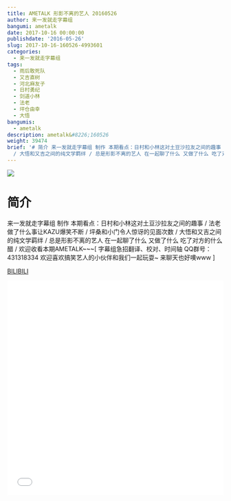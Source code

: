 ```yaml
---
title: AMETALK 形影不离的艺人 20160526
author: 来一发就走字幕组
bangumi: ametalk
date: 2017-10-16 00:00:00
publishdate: '2016-05-26'
slug: 2017-10-16-160526-4993601
categories:
  - 来一发就走字幕组
tags:
  - 雨后敢死队
  - 又吉直树
  - 河北麻友子
  - 日村勇纪
  - 剑道小林
  - 法老
  - 坪仓由幸
  - 大悟
bangumis:
  - ametalk
description: ametalk&#8226;160526
weight: 39474
brief: '# 简介 来一发就走字幕组 制作 本期看点：日村和小林这对土豆沙拉友之间的趣事 / 法老做了什么事让KAZU爆笑不断 / 坪桑和小门令人惊讶的见面次数
  / 大悟和又吉之间的纯文学羁绊 / 总是形影不离的艺人 在一起聊了什么 又做了什么 吃了对方的什么醋 / 欢迎收看本期AMETALK~~~'
---
```


![](https://i.imgur.com/82INlIB.jpg)

# 简介  
来一发就走字幕组 制作 本期看点：日村和小林这对土豆沙拉友之间的趣事 / 法老做了什么事让KAZU爆笑不断 / 坪桑和小门令人惊讶的见面次数 / 大悟和又吉之间的纯文学羁绊 / 总是形影不离的艺人 在一起聊了什么 又做了什么 吃了对方的什么醋 / 欢迎收看本期AMETALK~~~[ 字幕组急招翻译、校对、时间轴   QQ群号：431318334 欢迎喜欢搞笑艺人的小伙伴和我们一起玩耍~ 来聊天也好噢www ]

  [BILIBILI](https://www.bilibili.com/video/av4993601/)


<div class="vcontainer">  <iframe class='video' src="//www.bilibili.com/blackboard/player.html?aid=4993601" width="100%" height="500" frameborder="0" allowfullscreen="allowfullscreen"></iframe></div>
